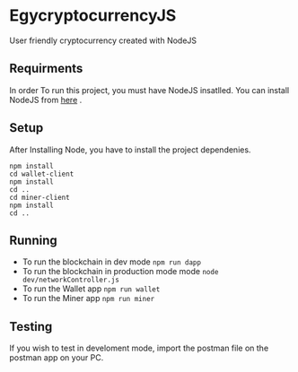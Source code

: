 # EgycryptocurrencyJS
User  friendly cryptocurrency created with NodeJS

Requirments
---------------------
In order To run this project, you must have NodeJS insatlled. You can install NodeJS from [here](https://nodejs.org/en/download/) .

Setup
---------------------
After Installing Node, you have to install the project dependenies.
```
npm install
cd wallet-client
npm install
cd ..
cd miner-client
npm install
cd ..
```

Running
---------------------
* To run the blockchain in dev mode ```npm run dapp```
* To run the blockchain in production mode mode ```node dev/networkController.js```
* To run the Wallet app  ```npm run wallet```
* To run the Miner app ```npm run miner```

Testing
---------------------
If you wish to test in develoment mode, import the postman file on the postman app on your PC.


